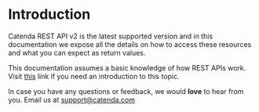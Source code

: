 # Introduction

Catenda REST API v2 is the latest supported version and in this documentation
we expose all the details on how to access these resources and what you can
expect as return values.

This documentation assumes a basic knowledge of how REST APIs work. Visit [this](https://www.restapitutorial.com/)
link if you need an introduction to this topic.

In case you have any questions or feedback, we would **love** to hear from you.
Email us at [support@catenda.com](mailto:support@catenda.com)
